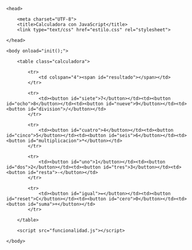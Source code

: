 <!DOCTYPE html>
<html>

    <head>

        <meta charset="UTF-8">
        <title>Calculadora con JavaScript</title>
        <link type="text/css" href="estilo.css" rel="stylesheet">

    </head>

    <body onload="init();">

        <table class="calculadora">

            <tr>
                <td colspan="4"><span id="resultado"></span></td>
            </tr>

            <tr>
                <td><button id="siete">7</button></td><td><button id="ocho">8</button></td><td><button id="nueve">9</button></td><td><button id="division">/</button></td>
            </tr>

            <tr>
                <td><button id="cuatro">4</button></td><td><button id="cinco">5</button></td><td><button id="seis">6</button></td><td><button id="multiplicacion">*</button></td>
            </tr>

            <tr>
                <td><button id="uno">1</button></td><td><button id="dos">2</button></td><td><button id="tres">3</button></td><td><button id="resta">-</button></td>
            </tr>

            <tr>
                <td><button id="igual">=</button></td><td><button id="reset">C</button></td><td><button id="cero">0</button></td><td><button id="suma">+</button></td>
            </tr>

        </table>

        <script src="funcionalidad.js"></script>

    </body>

</html>
